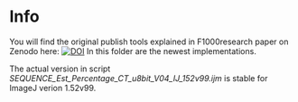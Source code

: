 # Info
You will find the original publish tools explained in F1000research paper on Zenodo here: [![DOI](https://zenodo.org/badge/DOI/10.5281/zenodo.5805990.svg)](https://doi.org/10.5281/zenodo.5805990)
In this folder are the newest implementations.

The actual version in script *SEQUENCE_Est_Percentage_CT_u8bit_V04_IJ_152v99.ijm* is stable for ImageJ verion 1.52v99.
